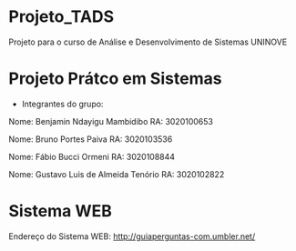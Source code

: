 # Projeto_TADS
Projeto para o curso de Análise e Desenvolvimento de Sistemas UNINOVE

# Projeto Prátco em Sistemas

- Integrantes do grupo:

Nome: Benjamin Ndayigu Mambidibo RA: 3020100653

Nome: Bruno Portes Paiva RA: 3020103536

Nome: Fábio Bucci Ormeni RA: 3020108844

Nome: Gustavo Luis de Almeida Tenório RA: 3020102822

# Sistema WEB

Endereço do Sistema WEB: http://guiaperguntas-com.umbler.net/


